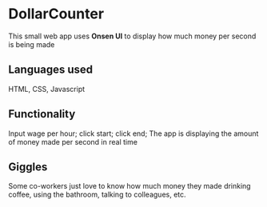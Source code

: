 # DollarCounter
This small web app uses **Onsen UI** to display how much money per second is being made

## Languages used
HTML, CSS, Javascript

## Functionality

Input wage per hour; click start; click end;
The app is displaying the amount of money made per second in real time

## Giggles

Some co-workers just love to know how much money they made drinking coffee, using the bathroom, talking to colleagues, etc.

